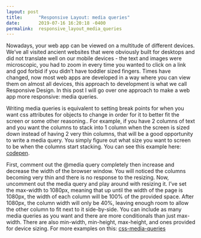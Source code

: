 ```yaml
---
layout: post
title:      "Responsive Layout: media queries"
date:       2019-07-16 16:20:18 -0400
permalink:  responsive_layout_media_queries
---
```



Nowadays, your web app can be viewed on a multitude of different devices. We’ve all visited ancient websites that were obviously built for desktops and did not translate well on our mobile devices - the text and images were microscopic, you had to zoom in every time you wanted to click on a link and god forbid if you didn’t have toddler sized fingers. Times have changed, now most web apps are developed in a way where you can view them on almost all devices, this approach to development is what we call Responsive Design. In this post I will go over one approach to make a web app more responsive: media queries.

Writing media queries is equivalent to setting break points for when you want css attributes for objects to change in order for it to better fit the screen or some other reasoning.. For example, if you have 2 columns of text and you want the columns to stack into 1 column when the screen is sized down instead of having 2 very thin columns, that will be a good opportunity to write a media query. You simply figure out what size you want to screen to be when the columns start stacking. You can see this example here: [codepen](https://codepen.io/jluk87/pen/WqqPbL). 

First, comment out the @media query completely then increase and decrease the width of the browser window. You will noticed the columns becoming very thin and there is no response to the resizing. Now, uncomment out the media query and play around with resizing it. I’ve set the max-width to 1080px, meaning that up until the width of the page is 1080px, the width of each column will be 100% of the provided space. After 1080px, the column width will only be 40%, leaving enough room to allow the other column to fit next to it side-by-side. 
You can include as many media queries as you want and there are more conditionals than just max-width. There are also min-width, min-height, max-height, and ones provided for device sizing. For more examples on this: [css-media-queries](https://css-tricks.com/css-media-queries/)

